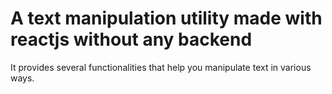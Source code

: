 # A text manipulation utility made with reactjs without any backend

It provides several functionalities that help you manipulate text in various ways.
